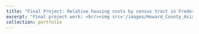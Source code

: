 ```yaml
---
title: "Final Project: Relative housing costs by census tract in Frederick county, MD"
excerpt: "Final project work: <br/><img src='/images/Howard_County_Asian_map.png'>"
collection: portfolio
---
```

